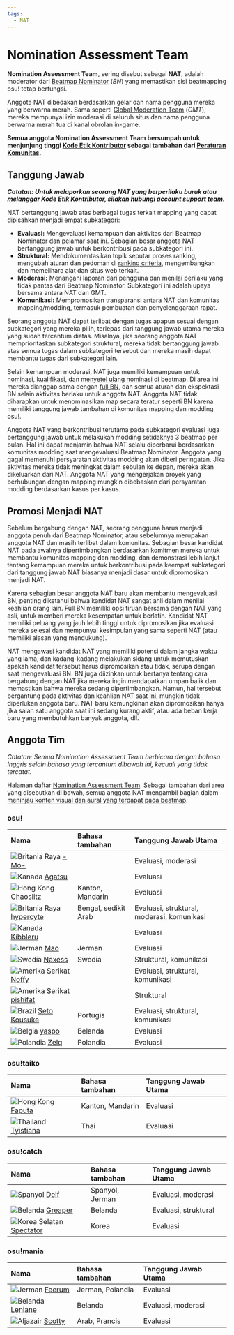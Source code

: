 ```yaml
---
tags:
  - NAT
---
```


# Nomination Assessment Team

**Nomination Assessment Team**, sering disebut sebagai **NAT**, adalah moderator dari [Beatmap Nominator](/wiki/People/The_Team/Beatmap_Nominators) (*BN*) yang memastikan sisi beatmapping osu! tetap berfungsi.

Anggota NAT dibedakan berdasarkan gelar dan nama pengguna mereka yang berwarna merah. Sama seperti [Global Moderation Team](/wiki/People/The_Team/Global_Moderation_Team) (*GMT*), mereka mempunyai izin moderasi di seluruh situs dan nama pengguna berwarna merah tua di kanal obrolan in-game.

**Semua anggota Nomination Assessment Team bersumpah untuk menjunjung tinggi [Kode Etik Kontributor](/wiki/Contributor_Code_of_Conduct) sebagai tambahan dari [Peraturan Komunitas](/wiki/Rules).**

## Tanggung Jawab

***Catatan: Untuk melaporkan seorang NAT yang berperilaku buruk atau melanggar Kode Etik Kontributor, silakan hubungi [account support team](/wiki/People/The_Team/Account_support_team#support@ppy.sh).***

NAT bertanggung jawab atas berbagai tugas terkait mapping yang dapat dipisahkan menjadi empat subkategori:

- **Evaluasi:** Mengevaluasi kemampuan dan aktivitas dari Beatmap Nominator dan pelamar saat ini. Sebagian besar anggota NAT bertanggung jawab untuk berkontribusi pada subkategori ini.
- **Struktural:** Mendokumentasikan topik seputar proses ranking, mengubah aturan dan pedoman di [ranking criteria](/wiki/Ranking_Criteria), mengembangkan dan memelihara alat dan situs web terkait.
- **Moderasi:** Menangani laporan dari pengguna dan menilai perilaku yang tidak pantas dari Beatmap Nominator. Subkategori ini adalah upaya bersama antara NAT dan GMT.
- **Komunikasi:** Mempromosikan transparansi antara NAT dan komunitas mapping/modding, termasuk pembuatan dan penyelenggaraan rapat.

Seorang anggota NAT dapat terlibat dengan tugas apapun sesuai dengan subkategori yang mereka pilih, terlepas dari tanggung jawab utama mereka yang sudah tercantum diatas. Misalnya, jika seorang anggota NAT memprioritaskan subkategori struktural, mereka tidak bertanggung jawab atas semua tugas dalam subkategori tersebut dan mereka masih dapat membantu tugas dari subkategori lain.

Selain kemampuan moderasi, NAT juga memiliki kemampuan untuk [nominasi](/wiki/Beatmap_ranking_procedure#nominasi), [kualifikasi](/wiki/Beatmap_ranking_procedure#kualifikasi), dan [menyetel ulang nominasi](/wiki/Beatmap_ranking_procedure#pengulangan-nominasi) di beatmap. Di area ini mereka dianggap sama dengan [full BN](/wiki/People/The_Team/Beatmap_Nominators#full-beatmap-nominator), dan semua aturan dan ekspektasi BN selain aktivitas berlaku untuk anggota NAT. Anggota NAT tidak diharapkan untuk menominasikan map secara teratur seperti BN karena memiliki tanggung jawab tambahan di komunitas mapping dan modding osu!.

Anggota NAT yang berkontribusi terutama pada subkategori evaluasi juga bertanggung jawab untuk melakukan modding setidaknya 3 beatmap per bulan. Hal ini dapat menjamin bahwa NAT selalu diperbarui berdasarkan komunitas modding saat mengevaluasi Beatmap Nominator. Anggota yang gagal memenuhi persyaratan aktivitas modding akan diberi peringatan. Jika aktivitas mereka tidak meningkat dalam sebulan ke depan, mereka akan dikeluarkan dari NAT. Anggota NAT yang mengerjakan proyek yang berhubungan dengan mapping mungkin dibebaskan dari persyaratan modding berdasarkan kasus per kasus.

## Promosi Menjadi NAT

Sebelum bergabung dengan NAT, seorang pengguna harus menjadi anggota penuh dari Beatmap Nominator, atau sebelumnya merupakan anggota NAT dan masih terlibat dalam komunitas. Sebagian besar kandidat NAT pada awalnya dipertimbangkan berdasarkan komitmen mereka untuk membantu komunitas mapping dan modding, dan demonstrasi lebih lanjut tentang kemampuan mereka untuk berkontribusi pada keempat subkategori dari tanggung jawab NAT biasanya menjadi dasar untuk dipromosikan menjadi NAT.

Karena sebagian besar anggota NAT baru akan membantu mengevaluasi BN, penting diketahui bahwa kandidat NAT sangat ahli dalam menilai keahlian orang lain. Full BN memiliki opsi tiruan bersama dengan NAT yang asli, untuk memberi mereka kesempatan untuk berlatih. Kandidat NAT memiliki peluang yang jauh lebih tinggi untuk dipromosikan jika evaluasi mereka selesai dan mempunyai kesimpulan yang sama seperti NAT (atau memiliki alasan yang mendukung).

NAT mengawasi kandidat NAT yang memiliki potensi dalam jangka waktu yang lama, dan kadang-kadang melakukan sidang untuk memutuskan apakah kandidat tersebut harus dipromosikan atau tidak, serupa dengan saat mengevaluasi BN. BN juga diizinkan untuk bertanya tentang cara bergabung dengan NAT jika mereka ingin mendapatkan umpan balik dan memastikan bahwa mereka sedang dipertimbangkan. Namun, hal tersebut bergantung pada aktivitas dan keahlian NAT saat ini, mungkin tidak diperlukan anggota baru. NAT baru kemungkinan akan dipromosikan hanya jika salah satu anggota saat ini sedang kurang aktif, atau ada beban kerja baru yang membutuhkan banyak anggota, dll.

## Anggota Tim

*Catatan: Semua Nomination Assessment Team berbicara dengan bahasa Inggris selain bahasa yang tercantum dibawah ini, kecuali yang tidak tercatat.*

Halaman daftar [Nomination Assessment Team](https://osu.ppy.sh/groups/7). Sebagai tambahan dari area yang disebutkan di bawah, semua anggota NAT mengambil bagian dalam [meninjau konten visual dan aural yang terdapat pada beatmap](/wiki/Rules/Visual_Content_Considerations#getting-your-image-assessed).

### osu!

| Nama | Bahasa tambahan | Tanggung Jawab Utama |
| :-- | :-- | :-- |
| ![][flag_GB] [-Mo-](https://osu.ppy.sh/users/2202163) |  | Evaluasi, moderasi |
| ![][flag_CA] [Agatsu](https://osu.ppy.sh/users/5579871) |  | Evaluasi |
| ![][flag_HK] [Chaoslitz](https://osu.ppy.sh/users/3621552) | Kanton, Mandarin | Evaluasi |
| ![][flag_GB] [hypercyte](https://osu.ppy.sh/users/9155377) | Bengal, sedikit Arab | Evaluasi, struktural, moderasi, komunikasi |
| ![][flag_CA] [Kibbleru](https://osu.ppy.sh/users/3193504) |  | Evaluasi |
| ![][flag_DE] [Mao](https://osu.ppy.sh/users/2204515) | Jerman | Evaluasi |
| ![][flag_SE] [Naxess](https://osu.ppy.sh/users/8129817) | Swedia | Struktural, komunikasi |
| ![][flag_US] [Noffy](https://osu.ppy.sh/users/1541323) |  | Evaluasi, struktural, komunikasi |
| ![][flag_US] [pishifat](https://osu.ppy.sh/users/3178418) |  | Struktural |
| ![][flag_BR] [Seto Kousuke](https://osu.ppy.sh/users/2857314) | Portugis | Evaluasi, struktural, komunikasi |
| ![][flag_BE] [yaspo](https://osu.ppy.sh/users/4945926) | Belanda | Evaluasi |
| ![][flag_PL] [Zelq](https://osu.ppy.sh/users/8953955) | Polandia | Evaluasi |

### osu!taiko

| Nama | Bahasa tambahan | Tanggung Jawab Utama |
| :-- | :-- | :-- |
| ![][flag_HK] [Faputa](https://osu.ppy.sh/users/845733) | Kanton, Mandarin | Evaluasi |
| ![][flag_TH] [Tyistiana](https://osu.ppy.sh/users/1421452) | Thai | Evaluasi |

### osu!catch

| Nama | Bahasa tambahan | Tanggung Jawab Utama |
| :-- | :-- | :-- |
| ![][flag_ES] [Deif](https://osu.ppy.sh/users/318565) | Spanyol, Jerman | Evaluasi, moderasi |
| ![][flag_NL] [Greaper](https://osu.ppy.sh/users/2369776) | Belanda | Evaluasi, struktural |
| ![][flag_KR] [Spectator](https://osu.ppy.sh/users/702598) | Korea | Evaluasi |

### osu!mania

| Nama | Bahasa tambahan | Tanggung Jawab Utama |
| :-- | :-- | :-- |
| ![][flag_DE] [Feerum](https://osu.ppy.sh/users/4815717) | Jerman, Polandia | Evaluasi |
| ![][flag_NL] [Leniane](https://osu.ppy.sh/users/7138602) | Belanda | Evaluasi, moderasi |
| ![][flag_DZ] [Scotty](https://osu.ppy.sh/users/11085809) | Arab, Prancis | Evaluasi |

[flag_BE]: /wiki/shared/flag/BE.gif "Belgia"
[flag_BR]: /wiki/shared/flag/BR.gif "Brazil"
[flag_CA]: /wiki/shared/flag/CA.gif "Kanada"
[flag_DE]: /wiki/shared/flag/DE.gif "Jerman"
[flag_DZ]: /wiki/shared/flag/DZ.gif "Aljazair"
[flag_ES]: /wiki/shared/flag/ES.gif "Spanyol"
[flag_GB]: /wiki/shared/flag/GB.gif "Britania Raya"
[flag_HK]: /wiki/shared/flag/HK.gif "Hong Kong"
[flag_KR]: /wiki/shared/flag/KR.gif "Korea Selatan"
[flag_NL]: /wiki/shared/flag/NL.gif "Belanda"
[flag_PL]: /wiki/shared/flag/PL.gif "Polandia"
[flag_SE]: /wiki/shared/flag/SE.gif "Swedia"
[flag_TH]: /wiki/shared/flag/TH.gif "Thailand"
[flag_US]: /wiki/shared/flag/US.gif "Amerika Serikat"
